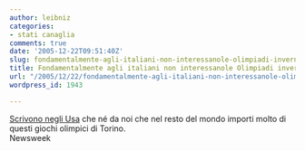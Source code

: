 ```yaml
---
author: leibniz
categories:
- stati canaglia
comments: true
date: '2005-12-22T09:51:40Z'
slug: fondamentalmente-agli-italiani-non-interessanole-olimpiadi-invernali-italiane
title: Fondamentalmente agli italiani non interessanole Olimpiadi invernali... italiane
url: "/2005/12/22/fondamentalmente-agli-italiani-non-interessanole-olimpiadi-invernali-italiane/"
wordpress_id: 1943

---
```

[Scrivono negli Usa](http://www.msnbc.msn.com/id/10413804/site/newsweek/) che né da noi che nel resto del mondo importi molto di questi giochi olimpici di Torino.  
Newsweek
